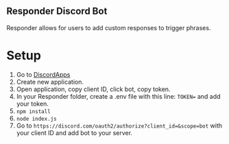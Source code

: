 ## Responder Discord Bot
Responder allows for users to add custom responses to trigger phrases.

# Setup
1. Go to [DiscordApps](discord.com/developers/applications)
2. Create new application.
3. Open application, copy client ID, click bot, copy token.
4. In your Responder folder, create a .env file with this line: `TOKEN=` and add your token.
5. `npm install`
6. `node index.js`
7. Go to `https://discord.com/oauth2/authorize?client_id=&scope=bot` with your client ID and add bot to your server.